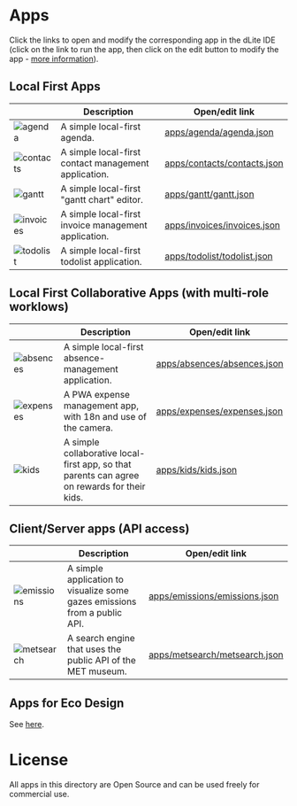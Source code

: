 
# Apps

Click the links to open and modify the corresponding app in the dLite IDE (click on the link to run the app, then click on the edit button to modify the app - [more information](../README.md#getting-started)).

## Local First Apps

|               | Description   | Open/edit link |
| ------------- | ------------- | -------------  |
| ![agenda](https://img.icons8.com/stickers/100/planner.png) | A simple local-first agenda. | [apps/agenda/agenda.json](https://platform.dlite.io/?src=https://raw.githubusercontent.com/cincheo/dlite/main/apps/agenda/agenda.json) |
| ![contacts](https://img.icons8.com/stickers/100/contacts.png) | A simple local-first contact management application. | [apps/contacts/contacts.json](https://platform.dlite.io/?src=https://raw.githubusercontent.com/cincheo/dlite/main/apps/contacts/contacts.json) |
| ![gantt](https://img.icons8.com/stickers/100/gantt-chart.png) | A simple local-first "gantt chart" editor. | [apps/gantt/gantt.json](https://platform.dlite.io/?src=https://raw.githubusercontent.com/cincheo/dlite/main/apps/gantt/gantt.json) |
| ![invoices](https://img.icons8.com/stickers/100/invoice.png) | A simple local-first invoice management application. | [apps/invoices/invoices.json](https://platform.dlite.io/?src=https://raw.githubusercontent.com/cincheo/dlite/main/apps/invoices/invoices.json) |
| ![todolist](https://img.icons8.com/stickers/100/todo-list.png) | A simple local-first todolist application. | [apps/todolist/todolist.json](https://platform.dlite.io/?src=https://raw.githubusercontent.com/cincheo/dlite/main/apps/todolist/todolist.json) |

## Local First Collaborative Apps (with multi-role worklows)

|               | Description   | Open/edit link |
| ------------- | ------------- | ------------- |
| ![absences](https://img.icons8.com/stickers/100/sun-lounger.png) | A simple local-first absence-management application. | [apps/absences/absences.json](https://platform.dlite.io/?src=https://raw.githubusercontent.com/cincheo/dlite/main/apps/absences/absences.json) |
| ![expenses](https://img.icons8.com/stickers/100/purchase-order.png) | A PWA expense management app, with 18n and use of the camera. | [apps/expenses/expenses.json](https://platform.dlite.io/?src=https://raw.githubusercontent.com/cincheo/dlite/main/apps/expenses/expenses.json) |
| ![kids](https://img.icons8.com/stickers/100/prize.png) | A simple collaborative local-first app, so that parents can agree on rewards for their kids. | [apps/kids/kids.json](https://platform.dlite.io/?src=https://raw.githubusercontent.com/cincheo/dlite/main/apps/kids/kids.json) |

## Client/Server apps (API access)

|               | Description   | Open/edit link |
| ------------- | ------------- | ------------- |
| ![emissions](https://img.icons8.com/stickers/100/air-element.png) | A simple application to visualize some gazes emissions from a public API. | [apps/emissions/emissions.json](https://platform.dlite.io/?src=https://raw.githubusercontent.com/cincheo/dlite/main/apps/emissions/emissions.json) |
| ![metsearch](https://img.icons8.com/stickers/100/museum.png) | A search engine that uses the public API of the MET museum. | [apps/metsearch/metsearch.json](https://platform.dlite.io/?src=https://raw.githubusercontent.com/cincheo/dlite/main/apps/metsearch/metsearch.json) |


## Apps for Eco Design

See [here](../eco-design/README.md).

# License

All apps in this directory are Open Source and can be used freely for commercial use.
